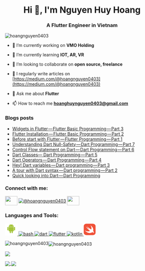<h1 align="center">Hi 👋, I'm Nguyen Huy Hoang</h1>
<h3 align="center">A Flutter Engineer in Vietnam</h3>

<p align="left"> <img src="https://komarev.com/ghpvc/?username=hoangnguyen0403&label=Profile%20views&color=0e75b6&style=flat" alt="hoangnguyen0403" /> </p>

- 🔭 I’m currently working on **VMO Holding**

- 🌱 I’m currently learning **IOT, AR, VR**

- 👯 I’m looking to collaborate on **open source, freelance**

- 📝 I regularly write articles on [https://medium.com/@hoangnguyen0403](https://medium.com/@hoangnguyen0403)

- 💬 Ask me about **Flutter**

- 📫 How to reach me **hoanghuynguyen0403@gmail.com**

### Blogs posts
<!-- BLOG-POST-LIST:START -->
- [Widgets in Flutter — Flutter Basic Programming — Part 3](https://hoangnguyen0403.medium.com/widgets-in-flutter-flutter-basic-programming-part-3-38af9b070a90?source=rss-9425c1fb6e6b------2)
- [Flutter Installation — Flutter Basic Programming — Part 2](https://hoangnguyen0403.medium.com/flutter-installation-flutter-basic-programming-part-2-256628fb687?source=rss-9425c1fb6e6b------2)
- [Before start with Flutter — Flutter Programming — Part 1](https://hoangnguyen0403.medium.com/before-start-with-flutter-flutter-programming-part-1-7226567f785e?source=rss-9425c1fb6e6b------2)
- [Understanding Dart Null-Safety — Dart Programming — Part 7](https://hoangnguyen0403.medium.com/understanding-dart-null-safety-dart-programming-part-7-53695d82cc05?source=rss-9425c1fb6e6b------2)
- [Control Flow statement on Dart — Dart Programming — Part 6](https://hoangnguyen0403.medium.com/control-flow-statement-on-dart-dart-programming-part-6-c94c2d5d8c5a?source=rss-9425c1fb6e6b------2)
- [Dart Classes— Dart Programming — Part 5](https://hoangnguyen0403.medium.com/dart-classes-dart-programming-part-5-1136e78f3d1a?source=rss-9425c1fb6e6b------2)
- [Dart Operators — Dart Programming — Part 4](https://hoangnguyen0403.medium.com/dart-operators-dart-programming-part-4-f304d941c541?source=rss-9425c1fb6e6b------2)
- [Hey! Dart variables — Dart programming — Part 3](https://hoangnguyen0403.medium.com/hey-dart-variables-dart-programming-part-3-c7ba764cfc91?source=rss-9425c1fb6e6b------2)
- [A tour with Dart syntax — Dart programming — Part 2](https://hoangnguyen0403.medium.com/a-tour-with-dart-syntax-dart-programming-part-2-f633e1e0c367?source=rss-9425c1fb6e6b------2)
- [Quick looking into Dart — Dart Programming](https://hoangnguyen0403.medium.com/quick-looking-into-dart-dart-programming-a647013795d?source=rss-9425c1fb6e6b------2)
<!-- BLOG-POST-LIST:END -->

<h3 align="left">Connect with me:</h3>
<p align="left">
<a href="https://www.facebook.com/hoang.nguyen.kuluv/" target="blank"><img align="center" src="https://cdn.jsdelivr.net/npm/simple-icons@3.0.1/icons/facebook.svg" alt="" height="30" width="40" /></a>
<a href="https://medium.com/@hoangnguyen0403" target="blank"><img align="center" src="https://raw.githubusercontent.com/rahuldkjain/github-profile-readme-generator/master/src/images/icons/Social/medium.svg" alt="@hoangnguyen0403" height="30" width="40" /></a>
<a href="https://www.linkedin.com/in/hoang-nguyen-8bb8a3238" target="blank"><img align="center" src="https://cdn.jsdelivr.net/npm/simple-icons@3.0.1/icons/linkedin.svg" alt="" height="30" width="40" /></a>
</p>

<h3 align="left">Languages and Tools:</h3>
<p align="left"> <a href="https://developer.android.com" target="_blank" rel="noreferrer"> <img src="https://raw.githubusercontent.com/devicons/devicon/master/icons/android/android-original-wordmark.svg" alt="android" width="40" height="40"/> </a> <a href="https://www.gnu.org/software/bash/" target="_blank" rel="noreferrer"> <img src="https://www.vectorlogo.zone/logos/gnu_bash/gnu_bash-icon.svg" alt="bash" width="40" height="40"/> </a> <a href="https://dart.dev" target="_blank" rel="noreferrer"> <img src="https://www.vectorlogo.zone/logos/dartlang/dartlang-icon.svg" alt="dart" width="40" height="40"/> </a> <a href="https://flutter.dev" target="_blank" rel="noreferrer"> <img src="https://www.vectorlogo.zone/logos/flutterio/flutterio-icon.svg" alt="flutter" width="40" height="40"/> </a> <a href="https://kotlinlang.org" target="_blank" rel="noreferrer"> <img src="https://www.vectorlogo.zone/logos/kotlinlang/kotlinlang-icon.svg" alt="kotlin" width="40" height="40"/> </a> <a href="https://developer.apple.com/swift/" target="_blank" rel="noreferrer"> <img src="https://raw.githubusercontent.com/devicons/devicon/master/icons/swift/swift-original.svg" alt="swift" width="40" height="40"/> </a> </p> 

<p><img align="left" src="https://github-readme-stats.vercel.app/api/top-langs?username=hoangnguyen0403&show_icons=true&locale=en&layout=compact" alt="hoangnguyen0403" /></p>

<p><img align="center" src="https://github-readme-stats.vercel.app/api?username=hoangnguyen0403&show_icons=true&locale=en&width=400" alt="hoangnguyen0403" /></p>

<a href="https://git.io/streak-stats">
  <img align="center" src="https://github-readme-streak-stats.herokuapp.com/?user=HoangNguyen0403" />
</a>
<p> </p>
<a href="https://github.com/anuraghazra/github-readme-stats">
  <img align="center" src="https://github-readme-stats.vercel.app/api/pin/?username=hoangnguyen0403&repo=sheet_loader_localization" />
</a>
<a href="https://github.com/anuraghazra/github-readme-stats">
  <img align="center" src="https://github-readme-stats.vercel.app/api/pin/?username=hoangnguyen0403&repo=mvvm_architecture" />
</a>
